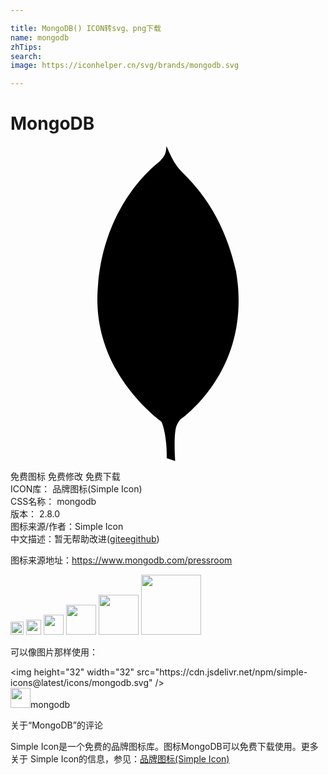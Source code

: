 ```yaml
---

title: MongoDB() ICON转svg、png下载
name: mongodb
zhTips: 
search: 
image: https://iconhelper.cn/svg/brands/mongodb.svg

---
```


# MongoDB  <small style="font-size: 60%;font-weight: 100"></small>

<div id="svg" class="svg-wrap">
<svg role="img" viewBox="0 0 24 24" xmlns="http://www.w3.org/2000/svg"><title>MongoDB icon</title><path d="M17.18 9.518c-1.263-5.56-4.242-7.387-4.562-8.086C12.266.939 11.885 0 11.885 0c-.002.019-.004.031-.005.049v.013h-.001c-.002.015-.003.025-.004.039v.015h-.002c0 .01-.002.018-.002.026v.026h-.003c-.001.008-.001.018-.003.025v.021h-.002c0 .007 0 .015-.002.021v.02h-.002c0 .01-.001.022-.002.032v.002c-.003.017-.006.034-.009.05v.008h-.002c-.001.004-.003.008-.003.012v.017h-.003v.022h-.005v.018h-.005v.021h-.004v.019h-.004v.017h-.006v.014h-.004v.018h-.004v.014h-.005v.013H11.8v.015h-.004c-.001.001-.001.003-.001.004v.01h-.003c-.001.002-.001.004-.001.006v.006h-.002c-.001.003-.002.008-.002.01-.003.007-.007.014-.01.021v.002c-.002.002-.004.005-.005.007v.008h-.004v.008h-.005v.008h-.003v.01h-.006v.014h-.004v.004h-.004v.008h-.004v.011h-.004v.008h-.006v.011h-.004v.008h-.005v.008h-.003v.01h-.005v.008h-.004v.006h-.004v.008h-.006V.76h-.004v.006h-.005v.008h-.004v.011h-.005v.004h-.003v.008h-.006v.004h-.004v.01h-.004v.004h-.004v.008h-.005v.006h-.003l-.002.004v.004h-.002c-.001.002-.002.002-.002.004v.001h-.001c-.001.003-.002.005-.004.007v.003h-.001c-.005.006-.008.012-.012.018v.001c-.002.002-.007.006-.009.01v.002h-.001c-.001.001-.003.002-.003.003v.003h-.002l-.003.003v.001h-.001c0 .001-.002.002-.003.004v.004h-.003l-.002.002v.002h-.002c0 .002-.002.002-.002.003v.003h-.004c0 .001-.001.002-.002.003V.92h-.003v.004h-.004V.93h-.004v.008h-.005V.93h-.005v.004h-.004V.94h-.005v.008h-.005v.004h-.004v.006h-.004v.004h-.004V.97h-.006v.004h-.004V.98h-.005v.004h-.004v.005h-.005v.01h-.002v.004h-.006v.005h-.004v.002h-.004v.004h-.005v.01h-.004v.004h-.005v.004h-.004v.006h-.005v.004h-.005v.004h-.004v.004h-.004v.01h-.004v.005h-.006v.004h-.004v.004h-.005v.006h-.004v.004h-.005v.007h-.004v.004h-.006V1.1h-.002v.004h-.004v.004h-.005v.004h-.004v.006h-.005v.004h-.003c-.001.001-.001.002-.001.002v.002h-.002l-.004.004s-.002.002-.004.003v.006h-.004v.005h-.004v.004h-.004v.004h-.003l-.003.003v.003h-.002l-.002.002v.003h-.002c-.005.006-.007.01-.014.016-.002.002-.008.007-.012.01-.012.008-.027.021-.039.032-.008.005-.016.012-.022.017v.001h-.001c-.016.013-.031.025-.049.039v.001c-.024.02-.047.039-.074.062V1.34h-.002c-.057.047-.117.1-.186.159V1.5h-.001c-.169.148-.37.338-.595.568l-.015.015-.004.004C9 3.494 6.857 6.426 6.631 11.164c-.02.392-.016.773.006 1.144v.009c.109 1.867.695 3.461 1.428 4.756v.001c.292.516.607.985.926 1.405v.001c1.102 1.455 2.227 2.317 2.514 2.526.441 1.023.4 2.779.4 2.779l.644.215s-.131-1.701.053-2.522c.057-.257.192-.476.349-.662.106-.075.42-.301.797-.645.018-.019.028-.036.044-.054 1.521-1.418 4.362-4.91 3.388-10.599z"/></svg>
</div>
<detail full-name='mongodb'></detail>

<div class="detail-page">
<p>
<span><span class="badge-success badge">免费图标</span> <span class="badge-success badge">免费修改</span>  <span class="badge-success badge">免费下载</span> </span>
<br/>
<span>
ICON库：
<span class="badge-secondary badge">品牌图标(Simple Icon)</span> 
</span>
<br/>
<span>
CSS名称：
<span class="badge-secondary badge">mongodb</span> 
</span>

<br/>
<span>
版本：
<span class="badge-secondary badge">2.8.0</span> 
</span>
<br/>
<span>图标来源/作者：<span class="badge-light badge">Simple Icon</span></span> 
<br/>
<span class="zh-detail">中文描述：暂无<span class="help-link"><span>帮助改进</span>(<a href="https://gitee.com/liuwave/icon-helper/edit/master/json/brands/mongodb.json" target="_blank" rel="noopener noreferrer">gitee</a><a href="https://github.com/liuwave/icon-helper/edit/master/json/brands/mongodb.json" target="_blank" rel="noopener noreferrer">github</a></span>)</span><br/>
</p>
</div><div class="description description alert alert-light"><p>图标来源地址：<a href="https://www.mongodb.com/pressroom" target="_blank" rel="noopener noreferrer">https://www.mongodb.com/pressroom</a></p></div>
<div class="alert alert-dark">
<img height="21" width="21" src="https://cdn.jsdelivr.net/npm/simple-icons@latest/icons/mongodb.svg" />
<img height="24" width="24" src="https://cdn.jsdelivr.net/npm/simple-icons@latest/icons/mongodb.svg" />
<img height="32" width="32" src="https://cdn.jsdelivr.net/npm/simple-icons@latest/icons/mongodb.svg" />
<img height="48" width="48" src="https://cdn.jsdelivr.net/npm/simple-icons@latest/icons/mongodb.svg" />
<img height="64" width="64" src="https://cdn.jsdelivr.net/npm/simple-icons@latest/icons/mongodb.svg" />
<img height="96" width="96" src="https://cdn.jsdelivr.net/npm/simple-icons@latest/icons/mongodb.svg" />

</div>
<div>
  <p>可以像图片那样使用：    
  </p>
  <div class="alert alert-primary" style="font-size: 14px">
    &lt;img height="32" width="32" src="https://cdn.jsdelivr.net/npm/simple-icons@latest/icons/mongodb.svg" /&gt;
    <copy-btn content='<img height="32" width="32" src="https://cdn.jsdelivr.net/npm/simple-icons@latest/icons/mongodb.svg" />'></copy-btn>
  </div>
  <div class="alert alert-secondary">
    <img height="32" width="32" src="https://cdn.jsdelivr.net/npm/simple-icons@latest/icons/mongodb.svg" />mongodb
    <copy-btn content="mongodb" btn-title="复制图标名称"></copy-btn>
  </div>
</div>

<Vssue title="关于“MongoDB”的评论" >关于“MongoDB”的评论</Vssue>


<div><p>Simple Icon是一个免费的品牌图标库。图标MongoDB可以免费下载使用。更多关于  Simple Icon的信息，参见：<a target="_blank" href="https://iconhelper.cn/brands.html">品牌图标(Simple Icon)</a>
</p></div>
